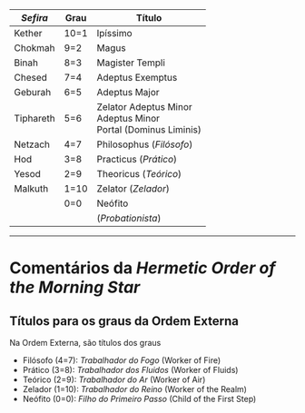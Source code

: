 
| *Sefira*  | Grau | Título                                                             |
| --------- | ---- | ------------------------------------------------------------------ |
| Kether    | 10=1 | Ipíssimo                                                           |
| Chokmah   | 9=2  | Magus                                                              |
| Binah     | 8=3  | Magister Templi                                                    |
| Chesed    | 7=4  | Adeptus Exemptus                                                   |
| Geburah   | 6=5  | Adeptus Major                                                      |
| Tiphareth | 5=6  | Zelator Adeptus Minor<br>Adeptus Minor<br>Portal (Dominus Liminis) |
| Netzach   | 4=7  | Philosophus (*Filósofo*)                                           |
| Hod       | 3=8  | Practicus (*Prático*)                                              |
| Yesod     | 2=9  | Theoricus (*Teórico*)                                              |
| Malkuth   | 1=10 | Zelator (*Zelador*)                                                |
|           | 0=0  | Neófito                                                            |
|           |      | (*Probationista*)                                                  |

---
# Comentários da *Hermetic Order of the Morning Star*
## Títulos para os graus da Ordem Externa
Na Ordem Externa, são títulos dos graus
- Filósofo (4=7): *Trabalhador do Fogo* (Worker of Fire)
- Prático (3=8): *Trabalhador dos Fluidos* (Worker of Fluids)
- Teórico (2=9): *Trabalhador do Ar* (Worker of Air)
- Zelador (1=10): *Trabalhador do Reino* (Worker of the Realm)
- Neófito (0=0): *Filho do Primeiro Passo* (Child of the First Step)